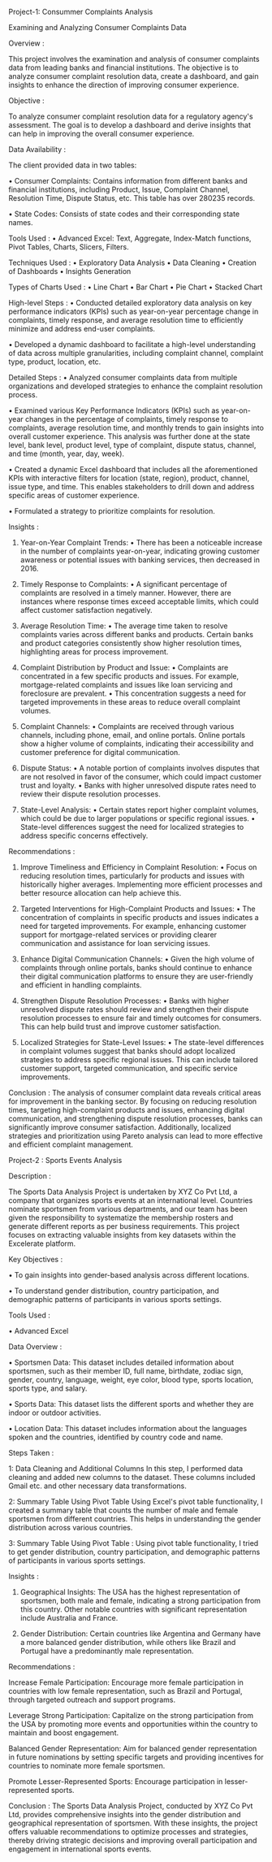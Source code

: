 Project-1: Consummer Complaints Analysis

Examining and Analyzing Consumer Complaints Data

Overview :

This project involves the examination and analysis of consumer complaints data from leading banks and financial institutions. The objective is to analyze consumer complaint resolution data, create a dashboard, and gain insights to enhance the direction of improving consumer experience.

Objective : 

To analyze consumer complaint resolution data for a regulatory agency's assessment. The goal is to develop a dashboard and derive insights that can help in improving the overall consumer experience.

Data Availability : 

The client provided data in two tables:

•	Consumer Complaints: Contains information from different banks and financial institutions, including Product, Issue, Complaint Channel, Resolution Time, Dispute Status, etc. This table has over 280235 records.

•	State Codes: Consists of state codes and their corresponding state names.

Tools Used : 
•	Advanced Excel: Text, Aggregate, Index-Match functions, Pivot Tables, Charts, Slicers, Filters.

Techniques Used : 
•	Exploratory Data Analysis
•	Data Cleaning
•	Creation of Dashboards
•	Insights Generation

Types of Charts Used : 
•	Line Chart
•	Bar Chart
•	Pie Chart
•	Stacked Chart

High-level Steps : 
•	Conducted detailed exploratory data analysis on key performance indicators (KPIs) such as year-on-year percentage change in complaints, timely response, and average resolution time to efficiently minimize and address end-user complaints.

•	Developed a dynamic dashboard to facilitate a high-level understanding of data across multiple granularities, including complaint channel, complaint type, product, location, etc.

Detailed Steps : 
•	Analyzed consumer complaints data from multiple organizations and developed strategies to enhance the complaint resolution process.

•	Examined various Key Performance Indicators (KPIs) such as year-on-year changes in the percentage of complaints, timely response to complaints, average resolution time, and monthly trends to gain insights into overall customer experience. This analysis was further done at the state level, bank level, product level, type of complaint, dispute status, channel, and time (month, year, day, week).

•	Created a dynamic Excel dashboard that includes all the aforementioned KPIs with interactive filters for location (state, region), product, channel, issue type, and time. This enables stakeholders to drill down and address specific areas of customer experience.

•	Formulated a strategy to prioritize complaints for resolution.

Insights : 

1.	Year-on-Year Complaint Trends:
•	There has been a noticeable increase in the number of complaints year-on-year, indicating growing customer awareness or potential issues with banking services, then decreased in 2016.

2.	Timely Response to Complaints:
•	A significant percentage of complaints are resolved in a timely manner. However, there are instances where response times exceed acceptable limits, which could affect customer satisfaction negatively.

3.	Average Resolution Time:
•	The average time taken to resolve complaints varies across different banks and products. Certain banks and product categories consistently show higher resolution times, highlighting areas for process improvement.

4.	Complaint Distribution by Product and Issue:
•	Complaints are concentrated in a few specific products and issues. For example, mortgage-related complaints and issues like loan servicing and foreclosure are prevalent.
•	This concentration suggests a need for targeted improvements in these areas to reduce overall complaint volumes.

5.	Complaint Channels:
•	Complaints are received through various channels, including phone, email, and online portals. Online portals show a higher volume of complaints, indicating their accessibility and customer preference for digital communication.

6.	Dispute Status:
•	A notable portion of complaints involves disputes that are not resolved in favor of the consumer, which could impact customer trust and loyalty.
•	Banks with higher unresolved dispute rates need to review their dispute resolution processes.

7.	State-Level Analysis:
•	Certain states report higher complaint volumes, which could be due to larger populations or specific regional issues.
•	State-level differences suggest the need for localized strategies to address specific concerns effectively.

Recommendations : 

1.	Improve Timeliness and Efficiency in Complaint Resolution:
•	Focus on reducing resolution times, particularly for products and issues with historically higher averages. Implementing more efficient processes and better resource allocation can help achieve this.

2.	Targeted Interventions for High-Complaint Products and Issues:
•	The concentration of complaints in specific products and issues indicates a need for targeted improvements. For example, enhancing customer support for mortgage-related services or providing clearer communication and assistance for loan servicing issues.

3.	Enhance Digital Communication Channels:
•	Given the high volume of complaints through online portals, banks should continue to enhance their digital communication platforms to ensure they are user-friendly and efficient in handling complaints.

4.	Strengthen Dispute Resolution Processes:
•	Banks with higher unresolved dispute rates should review and strengthen their dispute resolution processes to ensure fair and timely outcomes for consumers. This can help build trust and improve customer satisfaction.

5.	Localized Strategies for State-Level Issues:
•	The state-level differences in complaint volumes suggest that banks should adopt localized strategies to address specific regional issues. This can include tailored customer support, targeted communication, and specific service improvements.

Conclusion : 
The analysis of consumer complaint data reveals critical areas for improvement in the banking sector. By focusing on reducing resolution times, targeting high-complaint products and issues, enhancing digital communication, and strengthening dispute resolution processes, banks can significantly improve consumer satisfaction. Additionally, localized strategies and prioritization using Pareto analysis can lead to more effective and efficient complaint management. 




Project-2 : Sports Events Analysis

Description : 

The Sports Data Analysis Project is undertaken by XYZ Co Pvt Ltd, a company that organizes sports events at an international level. Countries nominate sportsmen from various departments, and our team has been given the responsibility to systematize the membership rosters and generate different reports as per business requirements. This project focuses on extracting valuable insights from key datasets within the Excelerate platform. 

Key Objectives : 

•	To gain insights into gender-based analysis across different locations.

•	To understand gender distribution, country participation, and demographic patterns of participants in various sports settings.

Tools Used : 

•	Advanced Excel

Data Overview : 

•	Sportsmen Data: This dataset includes detailed information about sportsmen, such as their member ID, full name, birthdate, zodiac sign, gender, country, language, weight, eye color, blood type, sports location, sports type, and salary.

•	Sports Data: This dataset lists the different sports and whether they are indoor or outdoor activities.

•	Location Data: This dataset includes information about the languages spoken and the countries, identified by country code and name.

Steps Taken : 

1: Data Cleaning and Additional Columns
In this step, I performed data cleaning and added new columns to the dataset. These columns included Gmail etc. and other necessary data transformations.

2: Summary Table Using Pivot Table
Using Excel's pivot table functionality, I created a summary table that counts the number of male and female sportsmen from different countries. This helps in understanding the gender distribution across various countries. 

3: Summary Table Using Pivot Table : 
Using pivot table functionality, I tried to get gender distribution, country participation, and demographic patterns of participants in various sports settings.

Insights : 

1.	Geographical Insights: The USA has the highest representation of sportsmen, both male and female, indicating a strong participation from this country. Other notable countries with significant representation include Australia and France.

2.	Gender Distribution: Certain countries like Argentina and Germany have a more balanced gender distribution, while others like Brazil and Portugal have a predominantly male representation.

Recommendations : 

Increase Female Participation: Encourage more female participation in countries with low female representation, such as Brazil and Portugal, through targeted outreach and support programs.

Leverage Strong Participation: Capitalize on the strong participation from the USA by promoting more events and opportunities within the country to maintain and boost engagement.

Balanced Gender Representation: Aim for balanced gender representation in future nominations by setting specific targets and providing incentives for countries to nominate more female sportsmen.

Promote Lesser-Represented Sports: Encourage participation in lesser-represented sports.

Conclusion : 
The Sports Data Analysis Project, conducted by XYZ Co Pvt Ltd, provides comprehensive insights into the gender distribution and geographical representation of sportsmen. With these insights, the project offers valuable recommendations to optimize processes and strategies, thereby driving strategic decisions and improving overall participation and engagement in international sports events.


